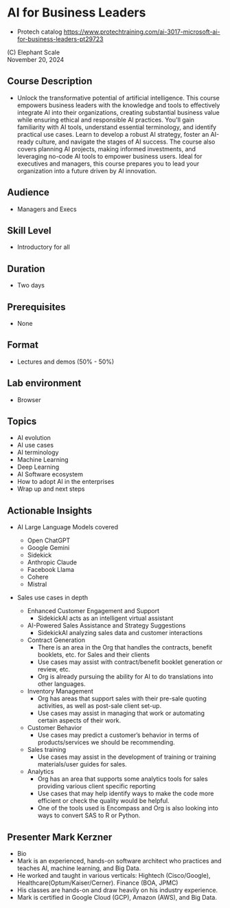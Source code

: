 # AI for Business Leaders
* Protech catalog https://www.protechtraining.com/ai-3017-microsoft-ai-for-business-leaders-pt29723

(C) Elephant Scale  
November 20, 2024

## Course Description

* Unlock the transformative potential of artificial intelligence. This course empowers business leaders with the knowledge and tools to effectively integrate AI into their organizations, creating substantial business value while ensuring ethical and responsible AI practices. You'll gain familiarity with AI tools, understand essential terminology, and identify practical use cases. Learn to develop a robust AI strategy, foster an AI-ready culture, and navigate the stages of AI success. The course also covers planning AI projects, making informed investments, and leveraging no-code AI tools to empower business users. Ideal for executives and managers, this course prepares you to lead your organization into a future driven by AI innovation.

## Audience
* Managers and Execs

## Skill Level

* Introductory for all

## Duration
* Two days

## Prerequisites
* None

## Format
* Lectures and demos (50% - 50%)

## Lab environment
* Browser

## Topics

* AI evolution
* AI use cases
* AI terminology
* Machine Learning
* Deep Learning
* AI Software ecosystem
* How to adopt AI in the enterprises
* Wrap up and next steps

## Actionable Insights
* AI Large Language Models covered
    * Open ChatGPT
    * Google Gemini
    * Sidekick
    * Anthropic Claude
    * Facebook Llama
    * Cohere
    * Mistral

* Sales use cases in depth
    * Enhanced Customer Engagement and Support
        * SidekickAI acts as an intelligent virtual assistant
    * AI-Powered Sales Assistance and Strategy Suggestions
        * SidekickAI analyzing sales data and customer interactions
    * Contract Generation
        * There is an area in the Org that handles the contracts, benefit booklets, etc. for Sales and their clients
        * Use cases may assist with contract/benefit booklet generation or review, etc.
        * Org is already pursuing the ability for AI to do translations into other languages.
    * Inventory Management
        * Org has areas that support sales with their pre-sale quoting activities, as well as post-sale client set-up.
        * Use cases may assist in managing that work or automating certain aspects of their work.
    * Customer Behavior
        * Use cases may predict a customer’s behavior in terms of products/services we should be recommending.
    * Sales training
        * Use cases may assist in the development of training or training materials/user guides for sales.
    * Analytics
        * Org has an area that supports some analytics tools for sales providing various client specific reporting
        * Use cases that may help identify ways to make the code more efficient or check the quality would be helpful.
        * One of the tools used is Encompass and Org is also looking into ways to convert SAS to R or Python.

## Presenter Mark Kerzner
* Bio
* Mark is an experienced, hands-on software architect who practices and teaches AI, machine learning, and Big Data.
* He worked and taught in various verticals: Hightech (Cisco/Google), Healthcare(Optum/Kaiser/Cerner). Finance (BOA, JPMC)
* His classes are hands-on and draw heavily on his industry experience.
* Mark is certified in Google Cloud (GCP), Amazon (AWS), and Big Data.

